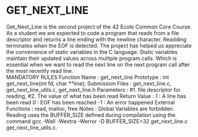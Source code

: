 # GET_NEXT_LINE
Get_Next_Line is the second project of the 42 Ecole Common Core Course. As a student we are expected to code a program that reads from a file descriptor and returns a line ending with the newline character. Readding terminates when the EOF is detected.
The project has helped us appreciate the convenience of static variables in the C language. Static variables maintain their updated values across multiple program calls. Which is essential when we want to read the next line on the next program call after the most recently read line.     
MANDATORY RULES
Function Name		: get_next_line
Prototype          		: int get_next_line(int fd, char **line);
Submission Files   	: get_next_line.c, get_next_line_utils.c, get_next_line.h
Parameters         	: #1. file descriptor for reading, 
                     		  #2. The value of what has been read
Return Value       	: 1 : A line has been read
                     		  0 : EOF has been reached
                    		 -1 : An error happened 
External Functions 	: read, malloc, free
Notes              	: Global Variables are forbidden. Reading uses the BUFFER_SIZE defined during compilation using the command  gcc -Wall -Wextra -Werror -D BUFFER_SIZE=32 get_next_line.c get_next_line_utils.c.
